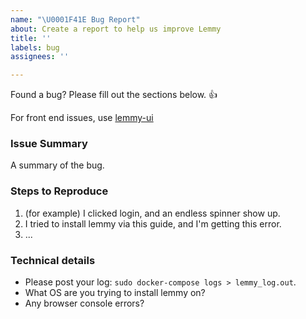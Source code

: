 ```yaml
---
name: "\U0001F41E Bug Report"
about: Create a report to help us improve Lemmy
title: ''
labels: bug
assignees: ''

---
```


Found a bug? Please fill out the sections below. 👍

For front end issues, use [lemmy-ui](https://github.com/ProjectMakerGeorgia/lemmy-ui)

### Issue Summary

A summary of the bug.


### Steps to Reproduce

1. (for example) I clicked login, and an endless spinner show up.
2. I tried to install lemmy via this guide, and I'm getting this error.
3. ...

### Technical details

* Please post your log: `sudo docker-compose logs > lemmy_log.out`.
* What OS are you trying to install lemmy on? 
* Any browser console errors?
